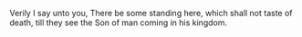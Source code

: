 Verily I say unto you, There be some standing here, which shall not taste of death, till they see the Son of man coming in his kingdom.
